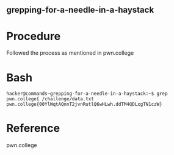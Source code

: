 ## grepping-for-a-needle-in-a-haystack
# Procedure
Followed the process as mentioned in pwn.college
# Bash
`hacker@commands~grepping-for-a-needle-in-a-haystack:~$ grep pwn.college{ /challenge/data.txt
pwn.college{00YlWqtAQnnT2jvnRutlQ6wHLwh.ddTM4QDLxgTN1czW}`
# Reference
pwn.college
